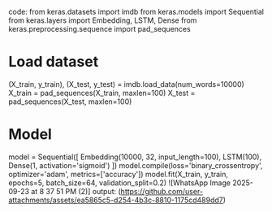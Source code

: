 code:
from keras.datasets import imdb
from keras.models import Sequential
from keras.layers import Embedding, LSTM, Dense
from keras.preprocessing.sequence import pad_sequences
# Load dataset
(X_train, y_train), (X_test, y_test) = imdb.load_data(num_words=10000)
X_train = pad_sequences(X_train, maxlen=100)
X_test = pad_sequences(X_test, maxlen=100)
# Model
model = Sequential([
 Embedding(10000, 32, input_length=100),
 LSTM(100),
 Dense(1, activation='sigmoid')
])
model.compile(loss='binary_crossentropy', optimizer='adam', metrics=['accuracy'])
model.fit(X_train, y_train, epochs=5, batch_size=64, validation_split=0.2)
![WhatsApp Image 2025-09-23 at 8 37 51 PM (2)]
output:
(https://github.com/user-attachments/assets/ea5865c5-d254-4b3c-8810-1175cd489dd7)
